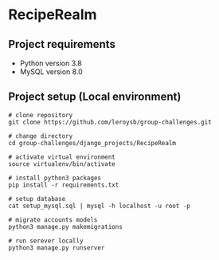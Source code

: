 # RecipeRealm

## Project requirements
* Python version 3.8
* MySQL version 8.0

## Project setup (Local environment)
```
# clone repository
git clone https://github.com/leroysb/group-challenges.git

# change directory
cd group-challenges/django_projects/RecipeRealm

# activate virtual environment
source virtualenv/bin/activate

# install python3 packages
pip install -r requirements.txt

# setup database
cat setup_mysql.sql | mysql -h localhost -u root -p

# migrate accounts models
python3 manage.py makemigrations

# run serever locally
python3 manage.py runserver 
```

